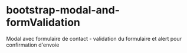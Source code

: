 # bootstrap-modal-and-formValidation
Modal avec formulaire de contact - validation du formulaire et alert pour confirmation d'envoie 
